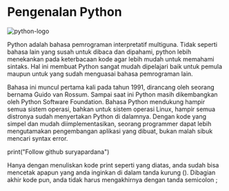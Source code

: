 # Pengenalan Python
![python-logo](https://user-images.githubusercontent.com/47344288/72213664-3fe11880-3525-11ea-8d36-93bf35c0dfdf.png)

Python adalah bahasa pemrograman interpretatif multiguna. Tidak seperti bahasa lain yang susah untuk dibaca dan dipahami,
python lebih menekankan pada keterbacaan kode agar lebih mudah untuk memahami sintaks. Hal ini membuat Python sangat mudah dipelajari baik untuk pemula maupun untuk yang sudah menguasai bahasa pemrograman lain.

Bahasa ini muncul pertama kali pada tahun 1991, dirancang oleh seorang bernama Guido van
Rossum. Sampai saat ini Python masih dikembangkan oleh Python Software Foundation. Bahasa
Python mendukung hampir semua sistem operasi, bahkan untuk sistem operasi Linux, hampir
semua distronya sudah menyertakan Python di dalamnya.
Dengan kode yang simpel dan mudah diimplementasikan, seorang programmer dapat lebih
mengutamakan pengembangan aplikasi yang dibuat, bukan malah sibuk mencari syntax error.

print("Follow github suryapardana")

Hanya dengan menuliskan kode print seperti yang diatas, anda sudah bisa mencetak apapun yang
anda inginkan di dalam tanda kurung (). Dibagian akhir kode pun, anda tidak harus
mengakhirnya dengan tanda semicolon ;
